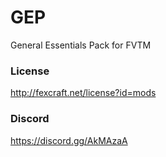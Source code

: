 # GEP
General Essentials Pack for FVTM

### License
http://fexcraft.net/license?id=mods

### Discord
https://discord.gg/AkMAzaA
